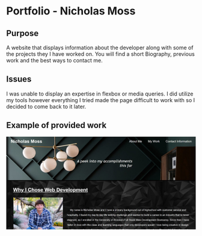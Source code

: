 # Portfolio - Nicholas Moss

## Purpose

A website that displays information about the developer along with some of the projects
they I have worked on. You will find a short Biography, previous work and the best ways to contact me.

## Issues

I was unable to display an expertise in flexbox or media queries. I did utilize my tools however everything I tried made the page difficult to work
with so I decided to come back to it later.

## Example of provided work

![image](/assets/images/portfolio-screenshot.jpg "Screenshot of Portfolio")
